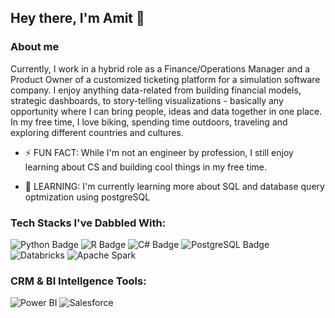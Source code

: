 ## Hey there, I'm Amit 👋


### About me
Currently, I work in a hybrid role as a Finance/Operations Manager and a Product Owner of a customized ticketing platform for a simulation software company. I enjoy anything data-related from building financial models, strategic dashboards, to story-telling visualizations - basically any opportunity where I can bring people, ideas and data together in one place.  In my free time, I love biking, spending time outdoors, traveling and exploring different countries and cultures.

- ⚡ FUN FACT: While I'm not an engineer by profession, I still enjoy learning about CS and building cool things in my free time.

- 🌱 LEARNING: I'm currently learning more about SQL and database query optmization using postgreSQL

### Tech Stacks I've Dabbled With:
![Python Badge](https://img.shields.io/badge/Python-14354C?style=for-the-badge&logo=python&logoColor=white)
![R Badge](https://img.shields.io/badge/R-276DC3?style=for-the-badge&logo=r&logoColor=white)
![C# Badge](https://img.shields.io/badge/C%23-239120?style=for-the-badge&logo=c-sharp&logoColor=white)
![PostgreSQL Badge](https://img.shields.io/badge/PostgreSQL-316192?style=for-the-badge&logo=postgresql&logoColor=white)
![Databricks](https://a11ybadges.com/badge?logo=databricks)
![Apache Spark](https://a11ybadges.com/badge?logo=apachespark)

### CRM & BI Intellgence Tools:
![Power BI](https://a11ybadges.com/badge?logo=powerbi)
![Salesforce](https://a11ybadges.com/badge?logo=salesforce)

<!--
**aramjee/aramjee** is a ✨ _special_ ✨ repository because its `README.md` (this file) appears on your GitHub profile.

Here are some ideas to get you started:

- 🔭 I’m currently working on ...
- 🌱 I’m currently learning ...
- 👯 I’m looking to collaborate on ...
- 🤔 I’m looking for help with ...
- 💬 Ask me about ...
- 📫 How to reach me: ...
- 😄 Pronouns: ...
- ⚡ Fun fact: ...
-->
